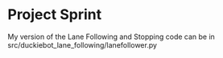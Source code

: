 # Project Sprint
My version of the Lane Following and Stopping code can be in src/duckiebot_lane_following/lanefollower.py
